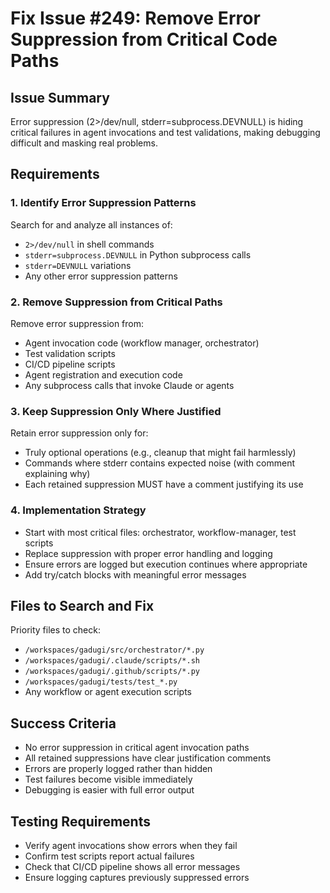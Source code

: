 # Fix Issue #249: Remove Error Suppression from Critical Code Paths

## Issue Summary
Error suppression (2>/dev/null, stderr=subprocess.DEVNULL) is hiding critical failures in agent invocations and test validations, making debugging difficult and masking real problems.

## Requirements

### 1. Identify Error Suppression Patterns
Search for and analyze all instances of:
- `2>/dev/null` in shell commands
- `stderr=subprocess.DEVNULL` in Python subprocess calls
- `stderr=DEVNULL` variations
- Any other error suppression patterns

### 2. Remove Suppression from Critical Paths
Remove error suppression from:
- Agent invocation code (workflow manager, orchestrator)
- Test validation scripts
- CI/CD pipeline scripts
- Agent registration and execution code
- Any subprocess calls that invoke Claude or agents

### 3. Keep Suppression Only Where Justified
Retain error suppression only for:
- Truly optional operations (e.g., cleanup that might fail harmlessly)
- Commands where stderr contains expected noise (with comment explaining why)
- Each retained suppression MUST have a comment justifying its use

### 4. Implementation Strategy
- Start with most critical files: orchestrator, workflow-manager, test scripts
- Replace suppression with proper error handling and logging
- Ensure errors are logged but execution continues where appropriate
- Add try/catch blocks with meaningful error messages

## Files to Search and Fix
Priority files to check:
- `/workspaces/gadugi/src/orchestrator/*.py`
- `/workspaces/gadugi/.claude/scripts/*.sh`
- `/workspaces/gadugi/.github/scripts/*.py`
- `/workspaces/gadugi/tests/test_*.py`
- Any workflow or agent execution scripts

## Success Criteria
- No error suppression in critical agent invocation paths
- All retained suppressions have clear justification comments
- Errors are properly logged rather than hidden
- Test failures become visible immediately
- Debugging is easier with full error output

## Testing Requirements
- Verify agent invocations show errors when they fail
- Confirm test scripts report actual failures
- Check that CI/CD pipeline shows all error messages
- Ensure logging captures previously suppressed errors
